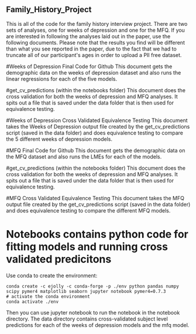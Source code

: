 ## Family_History_Project
This is all of the code for the family history interview project. There are two sets of analyses, one for weeks of depression and one for the MFQ. If you are interested in following the analyses laid out in the paper, use the following documents. Please note that the results you find will be different than what you see reported in the paper, due to the fact that we had to truncate all of our participant's ages in order to upload a PII free dataset. 



#Weeks of Depression Final Code for Github
This document gets the demographic data on the weeks of depression dataset and also runs the linear regressions for each of the five models. 

#get_cv_predictions (within the notebooks folder)
This document does the cross validation for both the weeks of depression and MFQ analyses. It spits out a file that is saved under the data folder that is then used for equivalence testing. 

#Weeks of Depression Cross Validated Equivalence Testing
This document takes the Weeks of Depression output file created by the get_cv_predictions script (saved in the data folder) and does equivalence testing to compare the 5 different weeks of depression models. 




#MFQ Final Code for Github
This document gets the demographic data on the MFQ dataset and also runs the LMEs for each of the models. 

#get_cv_predictions (within the notebooks folder)
This document does the cross validation for both the weeks of depression and MFQ analyses. It spits out a file that is saved under the data folder that is then used for equivalence testing. 

#MFQ Cross Validated Equivalence Testing
This document takes the MFQ output file created by the get_cv_predictions script (saved in the data folder) and does equivalence testing to compare the different MFQ models. 




# Notebooks contains python code for fitting models and running cross validated predicitons

Use conda to create the environment:

```
conda create -c ejolly -c conda-forge -p ./env python pandas numpy scipy pymer4 matplotlib seaborn jupyter notebook pymer4=0.7.3
# activate the conda environment
conda activate ./env
```

Then you can use jupyter notebook to run the notebook in the notebook directory. The data directory contains cross-validated subject level predictions for each of the weeks of depression models and the mfq model. 
